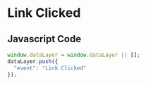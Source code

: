 # Link Clicked

### 

## Javascript Code
```js
window.dataLayer = window.dataLayer || [];
dataLayer.push({
  "event": "Link Clicked"
});
```








